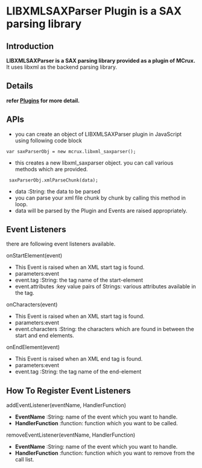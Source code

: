 # **LIBXMLSAXParser** Plugin is a SAX parsing library #

## Introduction ##

**LIBXMLSAXParser is a SAX parsing library provided as a plugin of MCrux.** It uses libxml as the backend parsing library.

## Details ##

**refer [Plugins](http://code.google.com/p/mcrux/wiki/Plugins) for more detail.**

## APIs ##

  * you can create an object of LIBXMLSAXParser plugin in JavaScript using following code block

` var saxParserObj = new mcrux.libxml_saxparser();  `
  * this creates a new libxml\_saxparser object. you can call various methods which are provided.

` saxParserObj.xmlParseChunk(data);`
  * data :String: the data to be parsed
  * you can parse your xml file chunk by chunk by calling this method in loop.
  * data will be parsed by the Plugin and Events are raised appropriately.

## Event Listeners ##

there are following event listeners available.

onStartElement(event)
  * This Event is raised when an XML start tag is found.
  * parameters:event
  * event.tag :String: the tag name of the start-element
  * event.attributes :key value pairs of Strings: various attributes available in the tag.

onCharacters(event)
  * This Event is raised when an XML start tag is found.
  * parameters:event
  * event.characters :String: the characters which are found in between the start and end elements.

onEndElement(event)
  * This Event is raised when an XML end tag is found.
  * parameters:event
  * event.tag :String: the tag name of the end-element

## How To Register Event Listeners ##

addEventListener(eventName, HandlerFunction)
  * **EventName** :String: name of the event which you want to handle.
  * **HandlerFunction** :function: function which you want to be called.

removeEventListener(eventName, HandlerFunction)
  * **EventName** :String: name of the event which you want to handle.
  * **HandlerFunction** :function: function which you want to remove from the call list.